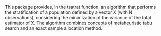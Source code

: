  This package provides, in the tsatrat function, 
  an algorithm that performs the stratification of a population defined by 
  a vector X (with N observations), considering the minimization of the variance of 
  the total estimator of X. The algorithm combines concepts of metaheuristic tabu search 
  and an exact sample allocation method. 
